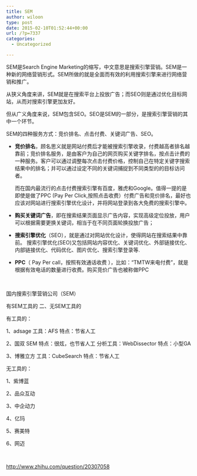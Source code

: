 ```yaml
---
title: SEM
author: wiloon
type: post
date: 2015-02-10T01:52:44+00:00
url: /?p=7337
categories:
  - Uncategorized

---
```

SEM是Search Engine Marketing的缩写，中文意思是搜索引擎营销。SEM是一种新的网络营销形式。SEM所做的就是全面而有效的利用搜索引擎来进行网络营销和推广。

从狭义角度来讲，SEM就是在搜索平台上投放广告；而SEO则是通过优化目标网站，从而对搜索引擎更加友好。
  
但从广义角度来说，SEM包含SEO。SEO是SEM的一部分，是搜索引擎营销的其中一个环节。
  
SEM的四种服务方式：竞价排名、点击付费、关键词广告、SEO。

  * **竞价排名**，顾名思义就是网站付费后才能被搜索引擎收录，付费越高者排名越靠前；竞价排名服务，是由客户为自己的网页购买关键字排名，按点击计费的一种服务。客户可以通过调整每次点击付费价格，控制自己在特定关键字搜索结果中的排名；并可以通过设定不同的关键词捕捉到不同类型的的目标访问者。
  
    而在国内最流行的点击付费搜索引擎有百度，雅虎和Google。值得一提的是即使是做了PPC (Pay Per Click,按照点击收费）付费广告和竞价排名，最好也应该对网站进行搜索引擎优化设计，并将网站登录到各大免费的搜索引擎中。
  * **购买关键词广告**，即在搜索结果页面显示广告内容，实现高级定位投放，用户可以根据需要更换关键词，相当于在不同页面轮换投放广告；
  * **搜索引擎优化**（SEO），就是通过对网站优化设计，使得网站在搜索结果中靠前。 搜索引擎优化(SEO)又包括网站内容优化、关键词优化、外部链接优化、内部链接优化、代码优化、图片优化、搜索引擎登录等.
  * **PPC**（ Pay Per call，按照有效通话收费 ），比如：“TMTW来电付费”，就是根据有效电话的数量进行收费。购买竞价广告也被称做PPC

&nbsp;

国内搜索引擎营销公司（SEM）

有SEM工具的 二、无SEM工具的

有工具的：

1、adsage 工具：AFS 特点：节省人工

2、国双 SEM 特点：很炫，也节省人工 分析工具：WebDissector 特点：小型GA

3、博雅立方 工具：CubeSearch 特点：节省人工

无工具的：

1、紫博蓝

2、品众互动

3、中企动力

4、亿玛

5、赛美特

6、网迈

&nbsp;

<http://www.zhihu.com/question/20307058>